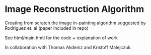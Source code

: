 # Image Reconstruction Algorithm

Creating from scratch the image in-painting algorithm suggested by Rodriguez et. al (paper included in repo)

See html/main.hmtl for the code + explanation of work

In collaboration with Thomas Akdeniz and Kristoff Malejczuk.

